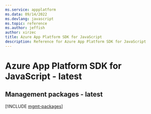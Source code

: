 ```yaml
---
ms.service: appplatform
ms.data: 09/14/2022
ms.devlang: javascript
ms.topic: reference
ms.author: jeffish
author: xirzec
title: Azure App Platform SDK for JavaScript
description: Reference for Azure App Platform SDK for JavaScript
---
```

# Azure App Platform SDK for JavaScript - latest

## Management packages - latest
[!INCLUDE [mgmt-packages](app-platform-mgmt-index.md)]